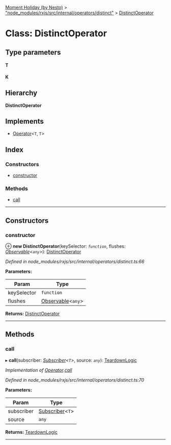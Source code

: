 [Moment Holiday (by Nesto)](../README.md) > ["node_modules/rxjs/src/internal/operators/distinct"](../modules/_node_modules_rxjs_src_internal_operators_distinct_.md) > [DistinctOperator](../classes/_node_modules_rxjs_src_internal_operators_distinct_.distinctoperator.md)

# Class: DistinctOperator

## Type parameters
#### T 
#### K 
## Hierarchy

**DistinctOperator**

## Implements

* [Operator](../interfaces/_node_modules_rxjs_src_internal_operator_.operator.md)<`T`, `T`>

## Index

### Constructors

* [constructor](_node_modules_rxjs_src_internal_operators_distinct_.distinctoperator.md#constructor)

### Methods

* [call](_node_modules_rxjs_src_internal_operators_distinct_.distinctoperator.md#call)

---

## Constructors

<a id="constructor"></a>

###  constructor

⊕ **new DistinctOperator**(keySelector: *`function`*, flushes: *[Observable](_node_modules_rxjs_src_internal_observable_.observable.md)<`any`>*): [DistinctOperator](_node_modules_rxjs_src_internal_operators_distinct_.distinctoperator.md)

*Defined in node_modules/rxjs/src/internal/operators/distinct.ts:66*

**Parameters:**

| Param | Type |
| ------ | ------ |
| keySelector | `function` |
| flushes | [Observable](_node_modules_rxjs_src_internal_observable_.observable.md)<`any`> |

**Returns:** [DistinctOperator](_node_modules_rxjs_src_internal_operators_distinct_.distinctoperator.md)

___

## Methods

<a id="call"></a>

###  call

▸ **call**(subscriber: *[Subscriber](_node_modules_rxjs_src_internal_subscriber_.subscriber.md)<`T`>*, source: *`any`*): [TeardownLogic](../modules/_node_modules_rxjs_src_internal_types_.md#teardownlogic)

*Implementation of [Operator](../interfaces/_node_modules_rxjs_src_internal_operator_.operator.md).[call](../interfaces/_node_modules_rxjs_src_internal_operator_.operator.md#call)*

*Defined in node_modules/rxjs/src/internal/operators/distinct.ts:70*

**Parameters:**

| Param | Type |
| ------ | ------ |
| subscriber | [Subscriber](_node_modules_rxjs_src_internal_subscriber_.subscriber.md)<`T`> |
| source | `any` |

**Returns:** [TeardownLogic](../modules/_node_modules_rxjs_src_internal_types_.md#teardownlogic)

___

